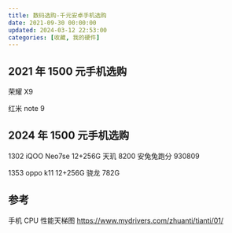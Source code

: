 ```yaml
---
title: 数码选购-千元安卓手机选购
date: 2021-09-30 00:00:00
updated: 2024-03-12 22:53:00
categories: [收藏, 我的硬件]
---
```


## 2021 年 1500 元手机选购

荣耀 X9

红米 note 9

## 2024 年 1500 元手机选购

1302 iQOO Neo7se 12+256G 天玑 8200 安兔兔跑分 930809

1353 oppo k11 12+256G 骁龙 782G

## 参考

手机 CPU 性能天梯图
<https://www.mydrivers.com/zhuanti/tianti/01/>
